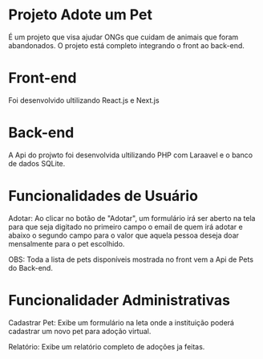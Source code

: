 # Projeto Adote um Pet

É um projeto que visa ajudar ONGs que cuidam de animais que foram abandonados. O projeto está completo integrando o front ao back-end.

# Front-end

Foi desenvolvido ultilizando React.js e Next.js

# Back-end

A Api do projwto foi desenvolvida ultilizando PHP com Laraavel e o banco de dados SQLite.

# Funcionalidades de Usuário

Adotar: Ao clicar no botão de "Adotar", um formulário irá ser aberto na tela para que seja digitado no primeiro campo o email de quem irá adotar e abaixo o segundo campo para o valor que aquela pessoa deseja doar mensalmente para o pet escolhido.

OBS: Toda a lista de pets disponíveis mostrada no front vem a Api de Pets do Back-end.

# Funcionalidader Administrativas

Cadastrar Pet: Exibe um formulário na leta onde a instituição poderá cadastrar um novo pet para adoção virtual.

Relatório: Exibe um relatório completo de adoções ja feitas.
